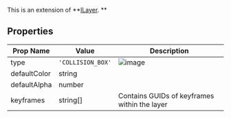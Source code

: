 This is an extension of **[ILayer](/Documentation/Interfaces/ILayer.md). **

## Properties

| Prop Name | Value | Description |
| --------------------- | ------ | ------------------- |
| type | `'COLLISION_BOX'` |  ![image](https://github.com/user-attachments/assets/716e603c-44ed-4343-b0ec-3366f660ba89)|
| defaultColor | string |  |
| defaultAlpha | number |  |
| keyframes | string[] | Contains GUIDs of keyframes within the layer |

